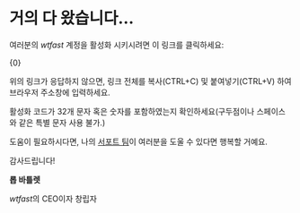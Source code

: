 # 거의 다 왔습니다…

여러분의 *wtfast* 계정을 활성화 시키시려면 이 링크를 클릭하세요:

{0}

위의 링크가 응답하지 않으면, 링크 전체를 복사(CTRL+C) 및 붙여넣기(CTRL+V) 하여 브라우저 주소창에 입력하세요. 

활성화 코드가 32개 문자 혹은 숫자를 포함하였는지 확인하세요(구두점이나 스페이스와 같은 특별 문자 사용 불가.)

도움이 필요하시다면, 나의 [서포트 팀](http://support.wtfast.com)이 여러분을 도울 수 있다면 행복할 거예요.

감사드립니다!

**롭 바틀렛**

*wtfast*의 CEO이자 창립자